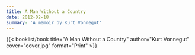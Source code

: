 ```yaml
---
title: A Man Without a Country
date: 2012-02-18
summary: 'A memoir by Kurt Vonnegut'
---
```


{{< booklist/book
title="A Man Without a Country"
author="Kurt Vonnegut"
cover="cover.jpg"
format="Print" >}}
